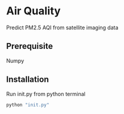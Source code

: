 # Air Quality

Predict PM2.5 AQI from satellite imaging data

## Prerequisite

Numpy

## Installation

Run init.py from python terminal

```bash
python "init.py"
```
